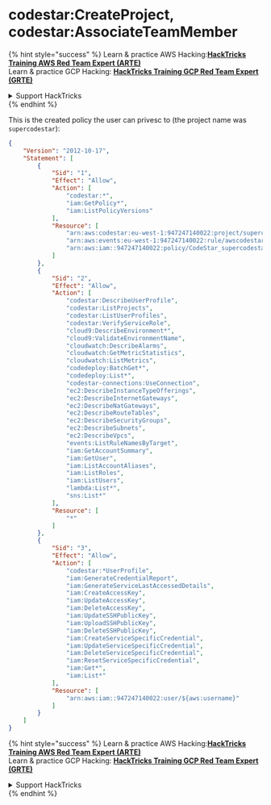 # codestar:CreateProject, codestar:AssociateTeamMember

{% hint style="success" %}
Learn & practice AWS Hacking:<img src="/.gitbook/assets/image.png" alt="" data-size="line">[**HackTricks Training AWS Red Team Expert (ARTE)**](https://training.hacktricks.xyz/courses/arte)<img src="/.gitbook/assets/image.png" alt="" data-size="line">\
Learn & practice GCP Hacking: <img src="/.gitbook/assets/image (2).png" alt="" data-size="line">[**HackTricks Training GCP Red Team Expert (GRTE)**<img src="/.gitbook/assets/image (2).png" alt="" data-size="line">](https://training.hacktricks.xyz/courses/grte)

<details>

<summary>Support HackTricks</summary>

* Check the [**subscription plans**](https://github.com/sponsors/carlospolop)!
* **Join the** 💬 [**Discord group**](https://discord.gg/hRep4RUj7f) or the [**telegram group**](https://t.me/peass) or **follow** us on **Twitter** 🐦 [**@hacktricks\_live**](https://twitter.com/hacktricks\_live)**.**
* **Share hacking tricks by submitting PRs to the** [**HackTricks**](https://github.com/carlospolop/hacktricks) and [**HackTricks Cloud**](https://github.com/carlospolop/hacktricks-cloud) github repos.

</details>
{% endhint %}

This is the created policy the user can privesc to (the project name was `supercodestar`):

```json
{
    "Version": "2012-10-17",
    "Statement": [
        {
            "Sid": "1",
            "Effect": "Allow",
            "Action": [
                "codestar:*",
                "iam:GetPolicy*",
                "iam:ListPolicyVersions"
            ],
            "Resource": [
                "arn:aws:codestar:eu-west-1:947247140022:project/supercodestar",
                "arn:aws:events:eu-west-1:947247140022:rule/awscodestar-supercodestar-SourceEvent",
                "arn:aws:iam::947247140022:policy/CodeStar_supercodestar_Owner"
            ]
        },
        {
            "Sid": "2",
            "Effect": "Allow",
            "Action": [
                "codestar:DescribeUserProfile",
                "codestar:ListProjects",
                "codestar:ListUserProfiles",
                "codestar:VerifyServiceRole",
                "cloud9:DescribeEnvironment*",
                "cloud9:ValidateEnvironmentName",
                "cloudwatch:DescribeAlarms",
                "cloudwatch:GetMetricStatistics",
                "cloudwatch:ListMetrics",
                "codedeploy:BatchGet*",
                "codedeploy:List*",
                "codestar-connections:UseConnection",
                "ec2:DescribeInstanceTypeOfferings",
                "ec2:DescribeInternetGateways",
                "ec2:DescribeNatGateways",
                "ec2:DescribeRouteTables",
                "ec2:DescribeSecurityGroups",
                "ec2:DescribeSubnets",
                "ec2:DescribeVpcs",
                "events:ListRuleNamesByTarget",
                "iam:GetAccountSummary",
                "iam:GetUser",
                "iam:ListAccountAliases",
                "iam:ListRoles",
                "iam:ListUsers",
                "lambda:List*",
                "sns:List*"
            ],
            "Resource": [
                "*"
            ]
        },
        {
            "Sid": "3",
            "Effect": "Allow",
            "Action": [
                "codestar:*UserProfile",
                "iam:GenerateCredentialReport",
                "iam:GenerateServiceLastAccessedDetails",
                "iam:CreateAccessKey",
                "iam:UpdateAccessKey",
                "iam:DeleteAccessKey",
                "iam:UpdateSSHPublicKey",
                "iam:UploadSSHPublicKey",
                "iam:DeleteSSHPublicKey",
                "iam:CreateServiceSpecificCredential",
                "iam:UpdateServiceSpecificCredential",
                "iam:DeleteServiceSpecificCredential",
                "iam:ResetServiceSpecificCredential",
                "iam:Get*",
                "iam:List*"
            ],
            "Resource": [
                "arn:aws:iam::947247140022:user/${aws:username}"
            ]
        }
    ]
}
```

{% hint style="success" %}
Learn & practice AWS Hacking:<img src="/.gitbook/assets/image.png" alt="" data-size="line">[**HackTricks Training AWS Red Team Expert (ARTE)**](https://training.hacktricks.xyz/courses/arte)<img src="/.gitbook/assets/image.png" alt="" data-size="line">\
Learn & practice GCP Hacking: <img src="/.gitbook/assets/image (2).png" alt="" data-size="line">[**HackTricks Training GCP Red Team Expert (GRTE)**<img src="/.gitbook/assets/image (2).png" alt="" data-size="line">](https://training.hacktricks.xyz/courses/grte)

<details>

<summary>Support HackTricks</summary>

* Check the [**subscription plans**](https://github.com/sponsors/carlospolop)!
* **Join the** 💬 [**Discord group**](https://discord.gg/hRep4RUj7f) or the [**telegram group**](https://t.me/peass) or **follow** us on **Twitter** 🐦 [**@hacktricks\_live**](https://twitter.com/hacktricks\_live)**.**
* **Share hacking tricks by submitting PRs to the** [**HackTricks**](https://github.com/carlospolop/hacktricks) and [**HackTricks Cloud**](https://github.com/carlospolop/hacktricks-cloud) github repos.

</details>
{% endhint %}
